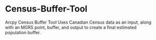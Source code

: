 # Census-Buffer-Tool
Arcpy Census Buffer Tool
Uses Canadian Census data as an input, along with an MGRS point, buffer, and output to create a final estimated population buffer.
